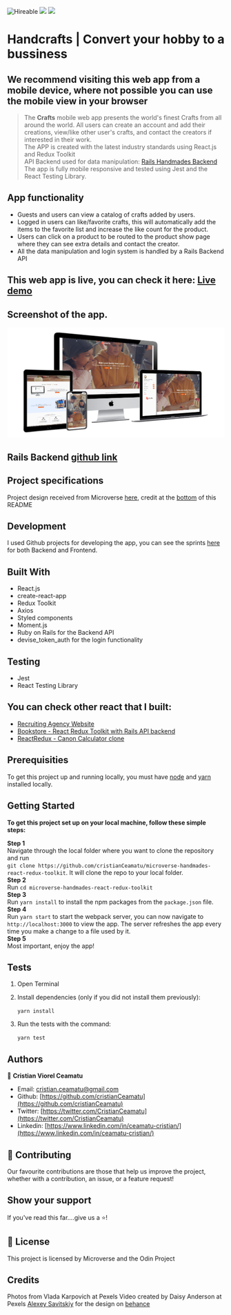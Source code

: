 ![Hireable](https://img.shields.io/badge/Hireable-yes-success) ![](https://img.shields.io/badge/Mobile--responsive-yes-green) ![](https://img.shields.io/badge/-Microverse%20projects-blueviolet)

# Handcrafts | Convert your hobby to a bussiness

## We recommend visiting this web app from a mobile device, where not possible you can use the mobile view in your browser

> The <b>Crafts</b> mobile web app presents the world's finest Crafts from all around the world. All users can create an account and add their creations, view/like other user's crafts, and contact the creators if interested in their work.
> <br>
> The APP is created with the latest industry standards using React.js and Redux Toolkit
> <br>
> API Backend used for data manipulation: [Rails Handmades Backend](https://handmades-rails-api-backend.herokuapp.com/) <br>
> The app is fully mobile responsive and tested using Jest and the React Testing Library.
> <br>

## App functionality

- Guests and users can view a catalog of crafts added by users.
- Logged in users can like/favorite crafts, this will automatically add the items to the favorite list and increase the like count for the product.
- Users can click on a product to be routed to the product show page where they can see extra details and contact the creator.
- All the data manipulation and login system is handled by a Rails Backend API

## This web app is live, you can check it here: [Live demo](https://handmades-react-redux-toolkit.herokuapp.com/)

## Screenshot of the app.

![image](readme-assets/app-screenshot.png)

## Rails Backend [github link](https://github.com/cristianCeamatu/microverse-handmades-rails-backend-api)

## Project specifications

Project design received from Microverse [here](<https://www.behance.net/gallery/37706679/Circle-(Landing-page-Dashboard-Mobile-App)>), credit at the [bottom](#credits) of this README

## Development

I used Github projects for developing the app, you can see the sprints [here](https://github.com/users/cristianCeamatu/projects/5) for both Backend and Frontend.

## Built With

- React.js
- create-react-app
- Redux Toolkit
- Axios
- Styled components
- Moment.js
- Ruby on Rails for the Backend API
- devise_token_auth for the login functionality

## Testing

- Jest
- React Testing Library

## You can check other react that I built:

- [Recruiting Agency Website](https://aurasjobs-mern.herokuapp.com/)
- [Bookstore - React Redux Toolkit with Rails API backend](https://redux-bookstore199.herokuapp.com/)
- [ReactRedux - Canon Calculator clone](https://codepen.io/crisDevMM/full/ZjqKza)

## Prerequisities

To get this project up and running locally, you must have [node](https://nodejs.org/en/) and [yarn](https://yarnpkg.com/) installed locally.

## Getting Started

**To get this project set up on your local machine, follow these simple steps:**

**Step 1**<br>
Navigate through the local folder where you want to clone the repository and run<br>
`git clone https://github.com/cristianCeamatu/microverse-handmades-react-redux-toolkit`. It will clone the repo to your local folder.<br>
**Step 2**<br>
Run `cd microverse-handmades-react-redux-toolkit`<br>
**Step 3**<br>
Run `yarn install` to install the npm packages from the `package.json` file.<br>
**Step 4**<br>
Run `yarn start` to start the webpack server, you can now navigate to `http://localhost:3000` to view the app. The server refreshes the app every time you make a change to a file used by it.<br>
**Step 5**<br>
Most important, enjoy the app!<br>

## Tests

1. Open Terminal

2. Install dependencies (only if you did not install them previously):

   `yarn install`

3. Run the tests with the command:

   `yarn test`

## Authors

👤 **Cristian Viorel Ceamatu**

- Email: [cristian.ceamatu@gmail.com](cristian.ceamatu@gmail.com)
- Github: [https://github.com/cristianCeamatu](https://github.com/cristianCeamatu)
- Twitter: [https://twitter.com/CristianCeamatu](https://twitter.com/CristianCeamatu)
- Linkedin: [https://www.linkedin.com/in/ceamatu-cristian/](https://www.linkedin.com/in/ceamatu-cristian/)

## 🤝 Contributing

Our favourite contributions are those that help us improve the project, whether with a contribution, an issue, or a feature request!

## Show your support

If you've read this far....give us a ⭐️!

## 📝 License

This project is licensed by Microverse and the Odin Project

## Credits

Photos from Vlada Karpovich at Pexels
Video created by Daisy Anderson at Pexels
[Alexey Savitskiy](<https://www.behance.net/gallery/37706679/Circle-(Landing-page-Dashboard-Mobile-App)>) for the design on [behance](<https://www.behance.net/gallery/37706679/Circle-(Landing-page-Dashboard-Mobile-App)>)

